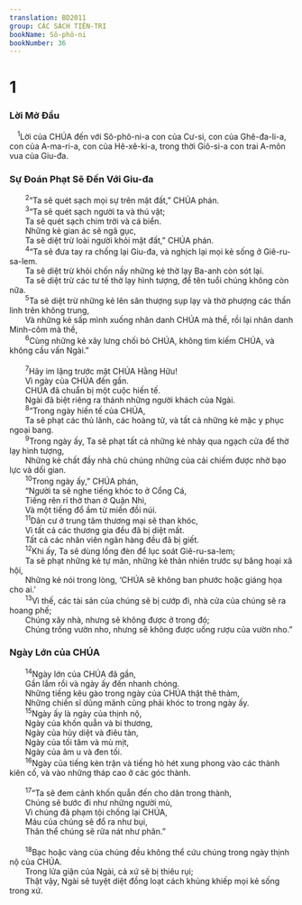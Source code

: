 ```yaml
---
translation: BD2011
group: CÁC SÁCH TIÊN-TRI
bookName: Sô-phô-ni 
bookNumber: 36
---
```


<div class="title"><h1>1</h1><h3>Lời Mở Ðầu</h3></div>
<span class="verse so_1_1"> <sup>1</sup>Lời của CHÚA đến với Sô-phô-ni-a con của Cư-si, con của Ghê-đa-li-a, con của A-ma-ri-a, con của Hê-xê-ki-a, trong thời Giô-si-a con trai A-môn vua của Giu-đa.<br/></span>
<div class="title"><h3>Sự Ðoán Phạt Sẽ Ðến Với Giu-đa</h3></div>
<span class="verse so_1_2">  <sup>2</sup>“Ta sẽ quét sạch mọi sự trên mặt đất,” CHÚA phán.<br/></span>
<span class="verse so_1_3">  <sup>3</sup>“Ta sẽ quét sạch người ta và thú vật;<br/>  Ta sẽ quét sạch chim trời và cá biển.<br/>  Những kẻ gian ác sẽ ngã gục,<br/>  Ta sẽ diệt trừ loài người khỏi mặt đất,” CHÚA phán.<br/></span>
<span class="verse so_1_4">  <sup>4</sup>“Ta sẽ đưa tay ra chống lại Giu-đa, và nghịch lại mọi kẻ sống ở Giê-ru-sa-lem.<br/>  Ta sẽ diệt trừ khỏi chốn nầy những kẻ thờ lạy Ba-anh còn sót lại.<br/>  Ta sẽ diệt trừ các tư tế thờ lạy hình tượng, để tên tuổi chúng không còn nữa.<br/></span>
<span class="verse so_1_5">  <sup>5</sup>Ta sẽ diệt trừ những kẻ lên sân thượng sụp lạy và thờ phượng các thần linh trên không trung,<br/>  Và những kẻ sấp mình xuống nhân danh CHÚA mà thề, rồi lại nhân danh Minh-côm mà thề,<br/></span>
<span class="verse so_1_6">  <sup>6</sup>Cùng những kẻ xây lưng chối bỏ CHÚA, không tìm kiếm CHÚA, và không cầu vấn Ngài.”<br/><br/></span>
<span class="verse so_1_7">  <sup>7</sup>Hãy im lặng trước mặt CHÚA Hằng Hữu! <br/>  Vì ngày của CHÚA đến gần.<br/>  CHÚA đã chuẩn bị một cuộc hiến tế.<br/>  Ngài đã biệt riêng ra thánh những người khách của Ngài.<br/></span>
<span class="verse so_1_8">  <sup>8</sup>“Trong ngày hiến tế của CHÚA,<br/>  Ta sẽ phạt các thủ lãnh, các hoàng tử, và tất cả những kẻ mặc y phục ngoại bang.<br/></span>
<span class="verse so_1_9">  <sup>9</sup>Trong ngày ấy, Ta sẽ phạt tất cả những kẻ nhảy qua ngạch cửa để thờ lạy hình tượng,<br/>  Những kẻ chất đầy nhà chủ chúng những của cải chiếm được nhờ bạo lực và dối gian.<br/></span>
<span class="verse so_1_10">  <sup>10</sup>Trong ngày ấy,” CHÚA phán,<br/>  “Người ta sẽ nghe tiếng khóc to ở Cổng Cá,<br/>  Tiếng rên rỉ thở than ở Quận Nhì,<br/>  Và một tiếng đổ ầm từ miền đồi núi.<br/></span>
<span class="verse so_1_11">  <sup>11</sup>Dân cư ở trung tâm thương mại sẽ than khóc,<br/>  Vì tất cả các thương gia đều đã bị diệt mất.<br/>  Tất cả các nhân viên ngân hàng đều đã bị giết.<br/></span>
<span class="verse so_1_12">  <sup>12</sup>Khi ấy, Ta sẽ dùng lồng đèn để lục soát Giê-ru-sa-lem;<br/>  Ta sẽ phạt những kẻ tự mãn, những kẻ thản nhiên trước sự băng hoại xã hội, <br/>  Những kẻ nói trong lòng, ‘CHÚA sẽ không ban phước hoặc giáng họa cho ai.’<br/></span>
<span class="verse so_1_13">  <sup>13</sup>Vì thế, các tài sản của chúng sẽ bị cướp đi, nhà cửa của chúng sẽ ra hoang phế;<br/>  Chúng xây nhà, nhưng sẽ không được ở trong đó;<br/>  Chúng trồng vườn nho, nhưng sẽ không được uống rượu của vườn nho.”<br/></span>
<div class="title"><h3>Ngày Lớn của CHÚA</h3></div>
<span class="verse so_1_14">  <sup>14</sup>Ngày lớn của CHÚA đã gần,<br/>  Gần lắm rồi và ngày ấy đến nhanh chóng.<br/>  Những tiếng kêu gào trong ngày của CHÚA thật thê thảm,<br/>  Những chiến sĩ dũng mãnh cũng phải khóc to trong ngày ấy.<br/></span>
<span class="verse so_1_15">  <sup>15</sup>Ngày ấy là ngày của thịnh nộ,<br/>  Ngày của khốn quẫn và bi thương,<br/>  Ngày của hủy diệt và điêu tàn,<br/>  Ngày của tối tăm và mù mịt,<br/>  Ngày của âm u và đen tối.<br/></span>
<span class="verse so_1_16">  <sup>16</sup>Ngày của tiếng kèn trận và tiếng hò hét xung phong vào các thành kiên cố, và vào những tháp cao ở các góc thành.<br/><br/></span>
<span class="verse so_1_17">  <sup>17</sup>“Ta sẽ đem cảnh khốn quẫn đến cho dân trong thành,<br/>  Chúng sẽ bước đi như những người mù,<br/>  Vì chúng đã phạm tội chống lại CHÚA,<br/>  Máu của chúng sẽ đổ ra như bụi,<br/>  Thân thể chúng sẽ rữa nát như phân.”<br/><br/></span>
<span class="verse so_1_18">  <sup>18</sup>Bạc hoặc vàng của chúng đều không thể cứu chúng trong ngày thịnh nộ của CHÚA.<br/>  Trong lửa giận của Ngài, cả xứ sẽ bị thiêu rụi;<br/>  Thật vậy, Ngài sẽ tuyệt diệt đồng loạt cách khủng khiếp mọi kẻ sống trong xứ.<br/></span>
